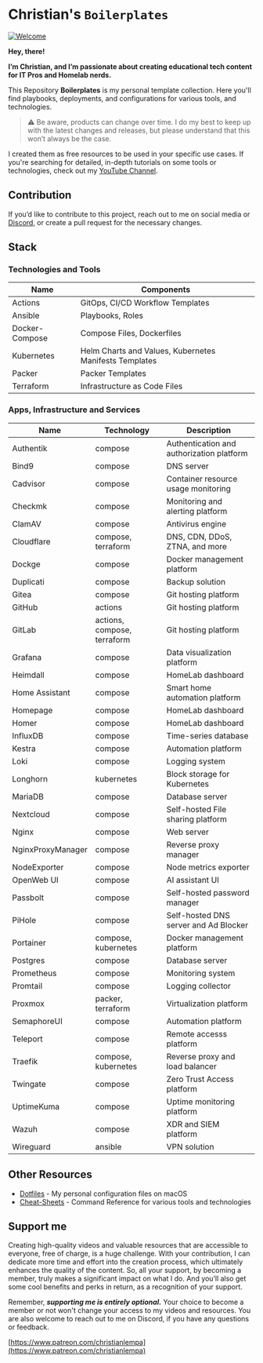 # Christian's `Boilerplates`

[![Welcome](https://yt3.googleusercontent.com/VI0W3uASfWU4hOv3YsbPNMvxXKrXfdKPxGeoKJVKMZ-dlSg1poK241IY0h7JzHnFGm4GtAS6IBE=w2560-fcrop64=1,00005a57ffffa5a8-k-c0xffffffff-no-nd-rj)](https://www.youtube.com/@christianlempa)

**Hey, there!**

**I’m Christian, and I’m passionate about creating educational tech content for IT Pros and Homelab nerds.**

This Repository **Boilerplates** is my personal template collection. Here you'll find playbooks, deployments, and configurations for various tools, and technologies.

> :warning: Be aware, products can change over time. I do my best to keep up with the latest changes and releases, but please understand that this won’t always be the case.

I created them as free resources to be used in your specific use cases. If you're searching for detailed, in-depth tutorials on some tools or technologies, check out my [YouTube Channel](https://www.youtube.com/@christianlempa).

## Contribution

If you’d like to contribute to this project, reach out to me on social media or [Discord](https://christianlempa.de/discord), or create a pull request for the necessary changes.

## Stack

### Technologies and Tools

| Name | Components |
|---|---|
| Actions | GitOps, CI/CD Workflow Templates |
| Ansible | Playbooks, Roles |
| Docker-Compose | Compose Files, Dockerfiles |
| Kubernetes | Helm Charts and Values, Kubernetes Manifests Templates |
| Packer | Packer Templates |
| Terraform | Infrastructure as Code Files |

### Apps, Infrastructure and Services

| Name | Technology | Description |
|---|---|---|
| Authentik | compose | Authentication and authorization platform |
| Bind9 | compose | DNS server |
| Cadvisor | compose | Container resource usage monitoring |
| Checkmk | compose | Monitoring and alerting platform |
| ClamAV | compose | Antivirus engine |
| Cloudflare | compose, terraform | DNS, CDN, DDoS, ZTNA, and more |
| Dockge | compose | Docker management platform |
| Duplicati | compose | Backup solution |
| Gitea | compose | Git hosting platform |
| GitHub | actions | Git hosting platform |
| GitLab | actions, compose, terraform | Git hosting platform |
| Grafana | compose | Data visualization platform |
| Heimdall | compose | HomeLab dashboard |
| Home Assistant | compose | Smart home automation platform |
| Homepage | compose | HomeLab dashboard |
| Homer | compose | HomeLab dashboard |
| InfluxDB | compose | Time-series database |
| Kestra | compose | Automation platform |
| Loki | compose | Logging system |
| Longhorn | kubernetes | Block storage for Kubernetes |
| MariaDB | compose | Database server |
| Nextcloud | compose | Self-hosted File sharing platform |
| Nginx | compose | Web server |
| NginxProxyManager | compose | Reverse proxy manager |
| NodeExporter | compose | Node metrics exporter |
| OpenWeb UI | compose | AI assistant UI |
| Passbolt | compose | Self-hosted password manager |
| PiHole | compose | Self-hosted DNS server and Ad Blocker |
| Portainer | compose, kubernetes | Docker management platform |
| Postgres | compose | Database server |
| Prometheus | compose | Monitoring system |
| Promtail | compose | Logging collector |
| Proxmox | packer, terraform | Virtualization platform |
| SemaphoreUI | compose | Automation platform |
| Teleport | compose | Remote accesss platform |
| Traefik | compose, kubernetes | Reverse proxy and load balancer |
| Twingate | compose | Zero Trust Access platform |
| UptimeKuma | compose | Uptime monitoring platform |
| Wazuh | compose | XDR and SIEM platform |
| Wireguard | ansible | VPN solution |

## Other Resources

- [Dotfiles](https://github.com/christianlempa/dotfiles) - My personal configuration files on macOS
- [Cheat-Sheets](https://github.com/christianlempa/cheat-sheets) - Command Reference for various tools and technologies

## Support me

Creating high-quality videos and valuable resources that are accessible to everyone, free of charge, is a huge challenge. With your contribution, I can dedicate more time and effort into the creation process, which ultimately enhances the quality of the content. So, all your support, by becoming a member, truly makes a significant impact on what I do. And you’ll also get some cool benefits and perks in return, as a recognition of your support.

Remember, ***supporting me is entirely optional.*** Your choice to become a member or not won't change your access to my videos and resources. You are also welcome to reach out to me on Discord, if you have any questions or feedback.

[https://www.patreon.com/christianlempa](https://www.patreon.com/christianlempa)
